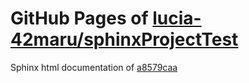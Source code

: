 GitHub Pages of [lucia-42maru/sphinxProjectTest](https://github.com/lucia-42maru/sphinxProjectTest.git)
===
Sphinx html documentation of [a8579caa](https://github.com/lucia-42maru/sphinxProjectTest/tree/a8579caa5dca4d61bf58ace4818db86b0a9b8e25)
